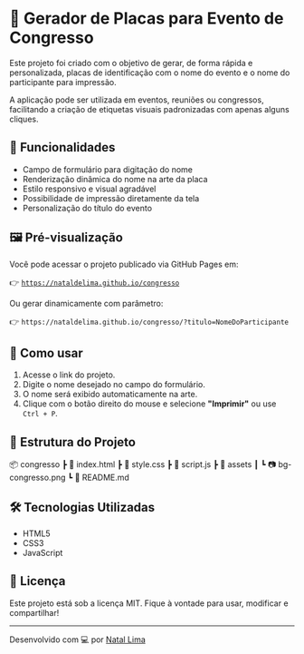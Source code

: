 # 🪪 Gerador de Placas para Evento de Congresso

Este projeto foi criado com o objetivo de gerar, de forma rápida e personalizada, placas de identificação com o nome do evento e o nome do participante para impressão.

A aplicação pode ser utilizada em eventos, reuniões ou congressos, facilitando a criação de etiquetas visuais padronizadas com apenas alguns cliques.

## 🔧 Funcionalidades

- Campo de formulário para digitação do nome
- Renderização dinâmica do nome na arte da placa
- Estilo responsivo e visual agradável
- Possibilidade de impressão diretamente da tela
- Personalização do título do evento

## 🖼️ Pré-visualização

Você pode acessar o projeto publicado via GitHub Pages em:

👉 [`https://nataldelima.github.io/congresso`](https://nataldelima.github.io/congresso)

Ou gerar dinamicamente com parâmetro:

👉 `https://nataldelima.github.io/congresso/?titulo=NomeDoParticipante`

## 🚀 Como usar

1. Acesse o link do projeto.
2. Digite o nome desejado no campo do formulário.
3. O nome será exibido automaticamente na arte.
4. Clique com o botão direito do mouse e selecione **"Imprimir"** ou use `Ctrl + P`.

## 📁 Estrutura do Projeto
📦 congresso
┣ 📄 index.html
┣ 📄 style.css
┣ 📄 script.js
┣ 📁 assets
┃ ┗ 📷 bg-congresso.png
┗ 📄 README.md

## 🛠️ Tecnologias Utilizadas

- HTML5
- CSS3
- JavaScript

## 📄 Licença

Este projeto está sob a licença MIT. Fique à vontade para usar, modificar e compartilhar!

---

Desenvolvido com 💻 por [Natal Lima](https://github.com/nataldelima)
